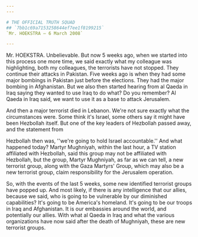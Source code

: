```yaml
---
---

# THE OFFICIAL TRUTH SQUAD
## `7bb1c69a7153258644ef7ee1f8199215`
`Mr. HOEKSTRA — 6 March 2008`

---
```



Mr. HOEKSTRA. Unbelievable. But now 5 weeks ago, when we started into 
this process one more time, we said exactly what my colleague was 
highlighting, both my colleagues, the terrorists have not stopped. They 
continue their attacks in Pakistan. Five weeks ago is when they had 
some major bombings in Pakistan just before the elections. They had the 
major bombing in Afghanistan. But we also then started hearing from al 
Qaeda in Iraq saying they wanted to use Iraq to do what? Do you 
remember? Al Qaeda in Iraq said, we want to use it as a base to attack 
Jerusalem.

And then a major terrorist died in Lebanon. We're not sure exactly 
what the circumstances were. Some think it's Israel, some others say it 
might have been Hezbollah itself. But one of the key leaders of 
Hezbollah passed away, and the statement from


Hezbollah then was, ''we're going to hold Israel accountable.'' And 
what happened today? Martyr Mughniyah, within the last hour, a TV 
station affiliated with Hezbollah, said this group may not be 
affiliated with Hezbollah, but the group, Martyr Mughniyah, as far as 
we can tell, a new terrorist group, along with the Gaza Martyrs' Group, 
which may also be a new terrorist group, claim responsibility for the 
Jerusalem operation.

So, with the events of the last 5 weeks, some new identified 
terrorist groups have popped up. And most likely, if there is any 
intelligence that our allies, because we said, who is going to be 
vulnerable by our diminished capabilities? It's going to be America's 
homeland. It's going to be our troops in Iraq and Afghanistan. It is 
our embassies around the world, and potentially our allies. With what 
al Qaeda in Iraq and what the various organizations have now said after 
the death of Mughniyah, these are new terrorist groups.